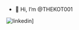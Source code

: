 - 👋 Hi, I’m @THEKOT001



![linkedin](https://img.shields.io/badge/Linkedin-0e76a8?style=for-the-badge&logo=Linkedin&logoColor=white)]
<!---
THEKOT001/THEKOT001 is a ✨ special ✨ repository because its `README.md` (this file) appears on your GitHub profile.
You can click the Preview link to take a look at your changes.
--->
